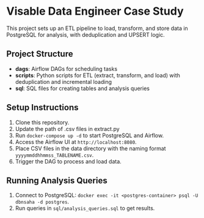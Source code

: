 # Visable Data Engineer Case Study

This project sets up an ETL pipeline to load, transform, and store data in PostgreSQL for analysis, with deduplication and UPSERT logic.

## Project Structure
- **dags**: Airflow DAGs for scheduling tasks
- **scripts**: Python scripts for ETL (extract, transform, and load) with deduplication and incremental loading
- **sql**: SQL files for creating tables and analysis queries

## Setup Instructions
1. Clone this repository.
2. Update the path of .csv files in extract.py
2. Run `docker-compose up -d` to start PostgreSQL and Airflow.
3. Access the Airflow UI at `http://localhost:8080`.
4. Place CSV files in the data directory with the naming format `yyyymmddhhmmss_TABLENAME.csv`.
5. Trigger the DAG to process and load data.

## Running Analysis Queries
1. Connect to PostgreSQL: `docker exec -it <postgres-container> psql -U dbnsaha -d postgres`.
2. Run queries in `sql/analysis_queries.sql` to get results.
